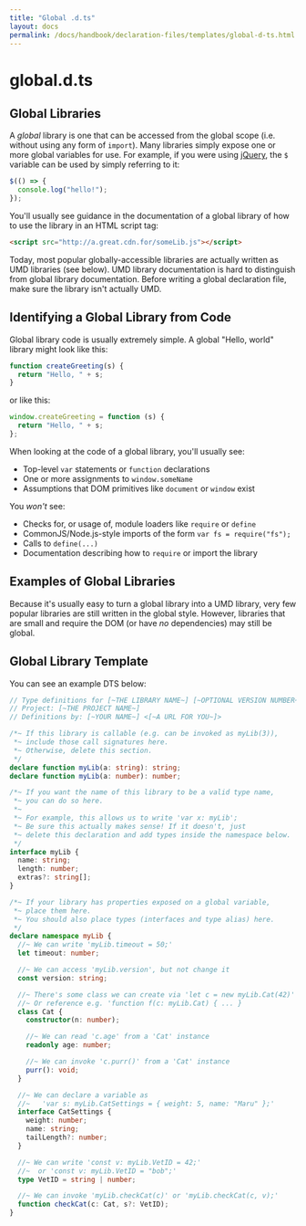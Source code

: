 ```yaml
---
title: "Global .d.ts"
layout: docs
permalink: /docs/handbook/declaration-files/templates/global-d-ts.html
---
```

# global.d.ts
## Global Libraries

<!-- 
TODO:

1. mention that global nearly always means 'browser'
2. if you have a global library that you suspect is UMD, look for instructions on
   a. how to import it
   b. -OR- how to make it work with webpack
3. Make the page follow the structure of documentation,usage,source example.

-->

A _global_ library is one that can be accessed from the global scope (i.e. without using any form of `import`).
Many libraries simply expose one or more global variables for use.
For example, if you were using [jQuery](https://jquery.com/), the `$` variable can be used by simply referring to it:

```ts
$(() => {
  console.log("hello!");
});
```

You'll usually see guidance in the documentation of a global library of how to use the library in an HTML script tag:

```html
<script src="http://a.great.cdn.for/someLib.js"></script>
```

Today, most popular globally-accessible libraries are actually written as UMD libraries (see below).
UMD library documentation is hard to distinguish from global library documentation.
Before writing a global declaration file, make sure the library isn't actually UMD.

## Identifying a Global Library from Code

Global library code is usually extremely simple.
A global "Hello, world" library might look like this:

```js
function createGreeting(s) {
  return "Hello, " + s;
}
```

or like this:

```js
window.createGreeting = function (s) {
  return "Hello, " + s;
};
```

When looking at the code of a global library, you'll usually see:

- Top-level `var` statements or `function` declarations
- One or more assignments to `window.someName`
- Assumptions that DOM primitives like `document` or `window` exist

You _won't_ see:

- Checks for, or usage of, module loaders like `require` or `define`
- CommonJS/Node.js-style imports of the form `var fs = require("fs");`
- Calls to `define(...)`
- Documentation describing how to `require` or import the library

## Examples of Global Libraries

Because it's usually easy to turn a global library into a UMD library, very few popular libraries are still written in the global style.
However, libraries that are small and require the DOM (or have _no_ dependencies) may still be global.

## Global Library Template

You can see an example DTS below:

```ts
// Type definitions for [~THE LIBRARY NAME~] [~OPTIONAL VERSION NUMBER~]
// Project: [~THE PROJECT NAME~]
// Definitions by: [~YOUR NAME~] <[~A URL FOR YOU~]>

/*~ If this library is callable (e.g. can be invoked as myLib(3)),
 *~ include those call signatures here.
 *~ Otherwise, delete this section.
 */
declare function myLib(a: string): string;
declare function myLib(a: number): number;

/*~ If you want the name of this library to be a valid type name,
 *~ you can do so here.
 *~
 *~ For example, this allows us to write 'var x: myLib';
 *~ Be sure this actually makes sense! If it doesn't, just
 *~ delete this declaration and add types inside the namespace below.
 */
interface myLib {
  name: string;
  length: number;
  extras?: string[];
}

/*~ If your library has properties exposed on a global variable,
 *~ place them here.
 *~ You should also place types (interfaces and type alias) here.
 */
declare namespace myLib {
  //~ We can write 'myLib.timeout = 50;'
  let timeout: number;

  //~ We can access 'myLib.version', but not change it
  const version: string;

  //~ There's some class we can create via 'let c = new myLib.Cat(42)'
  //~ Or reference e.g. 'function f(c: myLib.Cat) { ... }
  class Cat {
    constructor(n: number);

    //~ We can read 'c.age' from a 'Cat' instance
    readonly age: number;

    //~ We can invoke 'c.purr()' from a 'Cat' instance
    purr(): void;
  }

  //~ We can declare a variable as
  //~   'var s: myLib.CatSettings = { weight: 5, name: "Maru" };'
  interface CatSettings {
    weight: number;
    name: string;
    tailLength?: number;
  }

  //~ We can write 'const v: myLib.VetID = 42;'
  //~  or 'const v: myLib.VetID = "bob";'
  type VetID = string | number;

  //~ We can invoke 'myLib.checkCat(c)' or 'myLib.checkCat(c, v);'
  function checkCat(c: Cat, s?: VetID);
}
```
